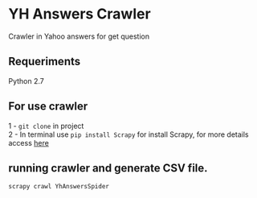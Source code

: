 # YH Answers Crawler
Crawler in Yahoo answers for get question

## Requeriments
Python 2.7 

## For use crawler
1 - `git clone` in project  
2 - In terminal use `pip install Scrapy` for install Scrapy,  for more details access [here](https://doc.scrapy.org/en/latest/intro/install.html)

## running crawler and generate CSV file.
`scrapy crawl YhAnswersSpider`
